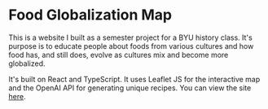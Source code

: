 # Food Globalization Map

This is a website I built as a semester project for a BYU history class. It's purpose is to educate people about foods from various cultures and how food has, and still does, evolve as cultures mix and become more globalized.

It's built on React and TypeScript. It uses Leaflet JS for the interactive map and the OpenAI API for generating unique recipes. You can view the site [here](https://food-map-psi.vercel.app/).